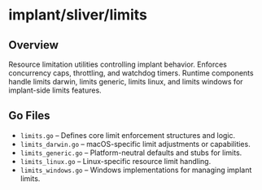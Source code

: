 # implant/sliver/limits

## Overview

Resource limitation utilities controlling implant behavior. Enforces concurrency caps, throttling, and watchdog timers. Runtime components handle limits darwin, limits generic, limits linux, and limits windows for implant-side limits features.

## Go Files

- `limits.go` – Defines core limit enforcement structures and logic.
- `limits_darwin.go` – macOS-specific limit adjustments or capabilities.
- `limits_generic.go` – Platform-neutral defaults and stubs for limits.
- `limits_linux.go` – Linux-specific resource limit handling.
- `limits_windows.go` – Windows implementations for managing implant limits.
